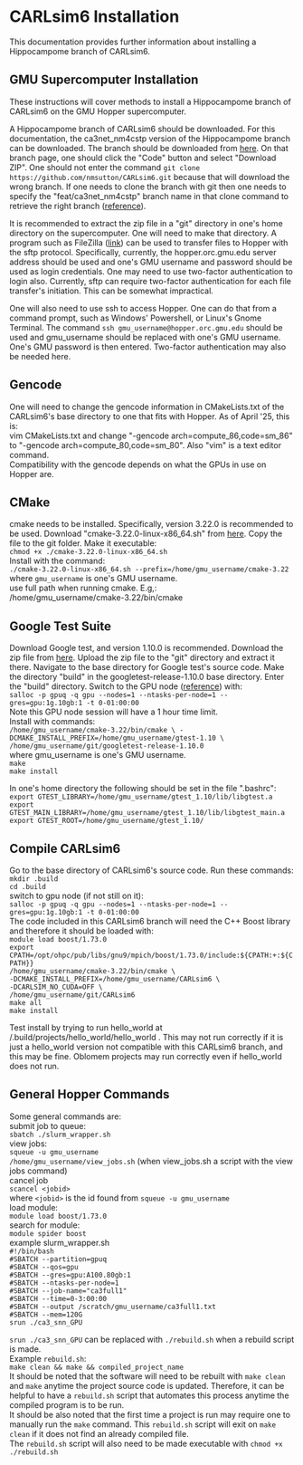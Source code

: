 CARLsim6 Installation
=====================

This documentation provides further information about installing a Hippocampome branch of CARLsim6.

## GMU Supercomputer Installation

These instructions will cover methods to install a Hippocampome branch of CARLsim6 on the GMU Hopper supercomputer.

A Hippocampome branch of CARLsim6 should be downloaded. For this documentation, the ca3net_nm4cstp version of the Hippocampome branch can be downloaded. The branch should be downloaded from [here](https://github.com/nmsutton/CARLsim6/tree/feat/ca3net_nm4cstp). On that branch page, one should click the "Code" button and select "Download ZIP". One should not enter the command `git clone https://github.com/nmsutton/CARLsim6.git` because that will download the wrong branch. If one needs to clone the branch with git then one needs to specify the "feat/ca3net_nm4cstp" branch name in that clone command to retrieve the right branch ([reference](https://stackoverflow.com/questions/1911109/how-do-i-clone-a-specific-git-branch)).

It is recommended to extract the zip file in a "git" directory in one's home directory on the supercomputer. One will need to make that directory. A program such as FileZilla ([link](https://filezilla-project.org/)) can be used to transfer files to Hopper with the sftp protocol. Specifically, currently, the hopper.orc.gmu.edu server address should be used and one's GMU username and password should be used as login credentials. One may need to use two-factor authentication to login also. Currently, sftp can require two-factor authentication for each file transfer's initiation. This can be somewhat impractical.

One will also need to use ssh to access Hopper. One can do that from a command prompt, such as Windows' Powershell, or Linux's Gnome Terminal. The command `ssh gmu_username@hopper.orc.gmu.edu` should be used and gmu_username should be replaced with one's GMU username. One's GMU password is then entered. Two-factor authentication may also be needed here.

## Gencode

One will need to change the gencode information in CMakeLists.txt of the CARLsim6's base directory to one that fits with Hopper. As of April '25, this is:
<br>vim CMakeLists.txt and change "-gencode arch=compute_86,code=sm_86" to
"-gencode arch=compute_80,code=sm_80". Also "vim" is a text editor command.
<br>Compatibility with the gencode depends on what the GPUs in use on Hopper are.

## CMake

cmake needs to be installed. Specifically, version 3.22.0 is recommended to be used. Download "cmake-3.22.0-linux-x86_64.sh" from [here](https://cmake.org/files/v3.22/). Copy the file to the git folder. Make it executable:
<br>`chmod +x ./cmake-3.22.0-linux-x86_64.sh`
<br>Install with the command:
<br>`./cmake-3.22.0-linux-x86_64.sh --prefix=/home/gmu_username/cmake-3.22`
<br>where `gmu_username` is one's GMU username.
<br>use full path when running cmake. E.g,:
<br>/home/gmu_username/cmake-3.22/bin/cmake

## Google Test Suite

Download Google test, and version 1.10.0 is recommended. Download the zip file from [here](https://github.com/google/googletest/archive/refs/tags/release-1.10.0.zip). Upload the zip file to the "git" directory and extract it there. Navigate to the base directory for Google test's source code. Make the directory "build" in the googletest-release-1.10.0 base directory. Enter the "build" directory. Switch to the GPU node ([reference](https://wiki.orc.gmu.edu/mkdocs/Running_GPU_Jobs/)) with:
<br>`salloc -p gpuq -q gpu --nodes=1 --ntasks-per-node=1 --gres=gpu:1g.10gb:1 -t 0-01:00:00`
<br>Note this GPU node session will have a 1 hour time limit.
<br>Install with commands:
<br>`/home/gmu_username/cmake-3.22/bin/cmake \
    -DCMAKE_INSTALL_PREFIX=/home/gmu_username/gtest-1.10 \
    /home/gmu_username/git/googletest-release-1.10.0`
<br>where gmu_username is one's GMU username.
<br>`make`
<br>`make install`

In one's home directory the following should be set in the file ".bashrc":
<br>`export GTEST_LIBRARY=/home/gmu_username/gtest_1.10/lib/libgtest.a`
<br>`export GTEST_MAIN_LIBRARY=/home/gmu_username/gtest_1.10/lib/libgtest_main.a`
<br>`export GTEST_ROOT=/home/gmu_username/gtest_1.10/`

## Compile CARLsim6

Go to the base directory of CARLsim6's source code. Run these commands:
<br>`mkdir .build`
<br>`cd .build`
<br>switch to gpu node (if not still on it):
<br>`salloc -p gpuq -q gpu --nodes=1 --ntasks-per-node=1 --gres=gpu:1g.10gb:1 -t 0-01:00:00`
<br>The code included in this CARLsim6 branch will need the C++ Boost library and therefore it should be loaded with:
<br>`module load boost/1.73.0`
<br>`export CPATH=/opt/ohpc/pub/libs/gnu9/mpich/boost/1.73.0/include:${CPATH:+:${CPATH}}`
<br>`/home/gmu_username/cmake-3.22/bin/cmake \`
<br>`-DCMAKE_INSTALL_PREFIX=/home/gmu_username/CARLsim6 \`
<br>`-DCARLSIM_NO_CUDA=OFF \`
<br>`/home/gmu_username/git/CARLsim6`
<br>`make all`
<br>`make install`

Test install by trying to run hello_world at /.build/projects/hello_world/hello_world . This may not run correctly if it is just a hello_world version not compatible with this CARLsim6 branch, and this may be fine. Oblomem projects may run correctly even if hello_world does not run.

## General Hopper Commands

Some general commands are:
<br>submit job to queue:
<br>`sbatch ./slurm_wrapper.sh`
<br>view jobs:
<br>`squeue -u gmu_username`
<br>`/home/gmu_username/view_jobs.sh` (when view_jobs.sh a script with the view jobs command)
<br>cancel job
<br>`scancel <jobid>`
<br>where `<jobid>` is the id found from `squeue -u gmu_username`
<br>load module:
<br>`module load boost/1.73.0`
<br>search for module:
<br>`module spider boost`
<br>example slurm_wrapper.sh
<br>`#!/bin/bash`
<br>`#SBATCH --partition=gpuq`
<br>`#SBATCH --qos=gpu`
<br>`#SBATCH --gres=gpu:A100.80gb:1`
<br>`#SBATCH --ntasks-per-node=1`
<br>`#SBATCH --job-name="ca3full1"`
<br>`#SBATCH --time=0-3:00:00`
<br>`#SBATCH --output /scratch/gmu_username/ca3full1.txt`
<br>`#SBATCH --mem=120G`
<br>`srun ./ca3_snn_GPU`

`srun ./ca3_snn_GPU` can be replaced with `./rebuild.sh` when a rebuild script is made.
<br>Example `rebuild.sh`:
<br>`make clean && make && compiled_project_name`
<br>It should be noted that the software will need to be rebuilt with `make clean` and `make` anytime the project source code is updated. Therefore, it can be helpful to have a `rebuild.sh` script that automates this process anytime the compiled program is to be run.
<br>It should be also noted that the first time a project is run may require one to manually run the `make` command. This `rebuild.sh` script will exit on `make clean` if it does not find an already compiled file.
<br>The `rebuild.sh` script will also need to be made executable with `chmod +x ./rebuild.sh`